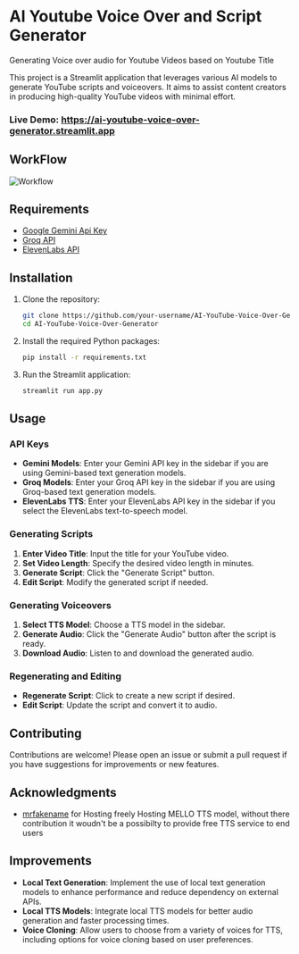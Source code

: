 # AI Youtube Voice Over and Script Generator
Generating Voice over audio for Youtube Videos based on Youtube Title

This project is a Streamlit application that leverages various AI models to generate YouTube scripts and voiceovers. It aims to assist content creators in producing high-quality YouTube videos with minimal effort.

### Live Demo: https://ai-youtube-voice-over-generator.streamlit.app

## WorkFlow
![Workflow](https://github.com/user-attachments/assets/07d4c8ad-d8f8-4fea-bcd6-f5948f6185af)

## Requirements

- [Google Gemini Api Key](https://aistudio.google.com/app/apikey)
- [Groq API](https://console.groq.com/keys)
- [ElevenLabs API](https://elevenlabs.io/api)

## Installation

1. Clone the repository:
    ```bash
    git clone https://github.com/your-username/AI-YouTube-Voice-Over-Generator.git
    cd AI-YouTube-Voice-Over-Generator
    ```

2. Install the required Python packages:
    ```bash
    pip install -r requirements.txt
    ```

3. Run the Streamlit application:
    ```bash
    streamlit run app.py
    ```

## Usage

### API Keys

- **Gemini Models**: Enter your Gemini API key in the sidebar if you are using Gemini-based text generation models.
- **Groq Models**: Enter your Groq API key in the sidebar if you are using Groq-based text generation models.
- **ElevenLabs TTS**: Enter your ElevenLabs API key in the sidebar if you select the ElevenLabs text-to-speech model.

### Generating Scripts

1. **Enter Video Title**: Input the title for your YouTube video.
2. **Set Video Length**: Specify the desired video length in minutes.
3. **Generate Script**: Click the "Generate Script" button.
4. **Edit Script**: Modify the generated script if needed.

### Generating Voiceovers

1. **Select TTS Model**: Choose a TTS model in the sidebar.
2. **Generate Audio**: Click the "Generate Audio" button after the script is ready.
3. **Download Audio**: Listen to and download the generated audio.

### Regenerating and Editing

- **Regenerate Script**: Click to create a new script if desired.
- **Edit Script**: Update the script and convert it to audio.



## Contributing
Contributions are welcome! Please open an issue or submit a pull request if you have suggestions for improvements or new features.

## Acknowledgments
- [mrfakename](https://huggingface.co/mrfakename) for Hosting freely Hosting MELLO TTS model, without there contribution it woudn't be a possibilty to provide free TTS service to end users

## Improvements
- **Local Text Generation**: Implement the use of local text generation models to enhance performance and reduce dependency on external APIs.
- **Local TTS Models**: Integrate local TTS models for better audio generation and faster processing times.
- **Voice Cloning**: Allow users to choose from a variety of voices for TTS, including options for voice cloning based on user preferences.




